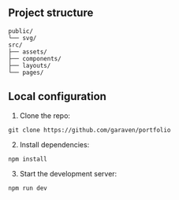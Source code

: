 ## **Project structure**
```
public/
└── svg/
src/
├── assets/
├── components/
├── layouts/
└── pages/
```

## **Local configuration** 
1. Clone the repo:  
```
git clone https://github.com/garaven/portfolio
```
2. Install dependencies:
```  
npm install
```
3. Start the development server:
```  
npm run dev
```
